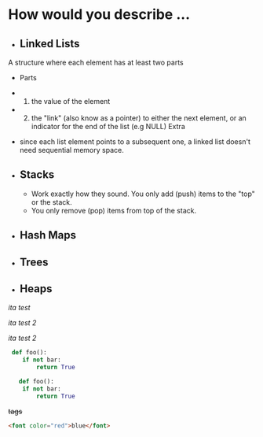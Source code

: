 # How would you describe ...

- ## Linked Lists
 A structure where each element has at least two parts
 - Parts  
  - 1. the value of the element
  - 2. the "link" (also know as a pointer) to either the next element, or an indicator for the end of the list (e.g NULL)
 Extra
  - since each list element points to a subsequent one, a linked list doesn't need sequential memory space.

- ## Stacks
  - Work exactly how they sound. You only add (push) items to the "top" or the stack. 
  - You only remove (pop) items from top of the stack.

- ## Hash Maps
- ## Trees
- ## Heaps



*ita test*

_ita test 2_

_ita test
 2_
```Python
 def foo():
    if not bar:
        return True
```

```python
   def foo():
    if not bar:
        return True
```

<del>tags</del>

```html
<font color="red">blue</font>
```
